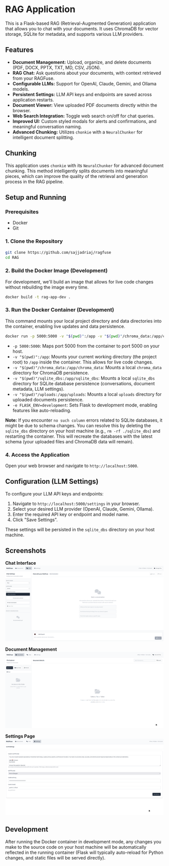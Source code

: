 # RAG Application

This is a Flask-based RAG (Retrieval-Augmented Generation) application that allows you to chat with your documents. It uses ChromaDB for vector storage, SQLite for metadata, and supports various LLM providers.

## Features

- **Document Management:** Upload, organize, and delete documents (PDF, DOCX, PPTX, TXT, MD, CSV, JSON).
- **RAG Chat:** Ask questions about your documents, with context retrieved from your RAGFuse.
- **Configurable LLMs:** Support for OpenAI, Claude, Gemini, and Ollama models.
- **Persistent Settings:** LLM API keys and endpoints are saved across application restarts.
- **Document Viewer:** View uploaded PDF documents directly within the browser.
- **Web Search Integration:** Toggle web search on/off for chat queries.
- **Improved UI:** Custom styled modals for alerts and confirmations, and meaningful conversation naming.
- **Advanced Chunking:** Utilizes `chonkie` with a `NeuralChunker` for intelligent document splitting.

## Chunking

This application uses `chonkie` with its `NeuralChunker` for advanced document chunking. This method intelligently splits documents into meaningful pieces, which can improve the quality of the retrieval and generation process in the RAG pipeline.

## Setup and Running

### Prerequisites

- Docker
- Git

### 1. Clone the Repository

```bash
git clone https://github.com/sajjadriaj/ragfuse
cd RAG
```

### 2. Build the Docker Image (Development)

For development, we'll build an image that allows for live code changes without rebuilding the image every time.

```bash
docker build -t rag-app-dev .
```

### 3. Run the Docker Container (Development)

This command mounts your local project directory and data directories into the container, enabling live updates and data persistence.

```bash
docker run -p 5000:5000 -v "$(pwd)":/app -v "$(pwd)"/chroma_data:/app/chroma_data -v "$(pwd)"/sqlite_dbs:/app/sqlite_dbs -v "$(pwd)"/uploads:/app/uploads -e FLASK_ENV=development --env CHROMA_SERVER_NO_ANALYTICS=1 rag-app-dev
```

- `-p 5000:5000`: Maps port 5000 from the container to port 5000 on your host.
- `-v "$(pwd)":/app`: Mounts your current working directory (the project root) to `/app` inside the container. This allows for live code changes.
- `-v "$(pwd)"/chroma_data:/app/chroma_data`: Mounts a local `chroma_data` directory for ChromaDB persistence.
- `-v "$(pwd)"/sqlite_dbs:/app/sqlite_dbs`: Mounts a local `sqlite_dbs` directory for SQLite database persistence (conversations, document metadata, LLM settings).
- `-v "$(pwd)"/uploads:/app/uploads`: Mounts a local `uploads` directory for uploaded documents persistence.
- `-e FLASK_ENV=development`: Sets Flask to development mode, enabling features like auto-reloading.

**Note:** If you encounter `no such column` errors related to SQLite databases, it might be due to schema changes. You can resolve this by deleting the `sqlite_dbs` directory on your host machine (e.g., `rm -rf ./sqlite_dbs`) and restarting the container. This will recreate the databases with the latest schema (your uploaded files and ChromaDB data will remain).

### 4. Access the Application

Open your web browser and navigate to `http://localhost:5000`.

## Configuration (LLM Settings)

To configure your LLM API keys and endpoints:

1.  Navigate to `http://localhost:5000/settings` in your browser.
2.  Select your desired LLM provider (OpenAI, Claude, Gemini, Ollama).
3.  Enter the required API key or endpoint and model name.
4.  Click "Save Settings".

These settings will be persisted in the `sqlite_dbs` directory on your host machine.

## Screenshots

**Chat Interface**
![Chat Interface](chat.png)

**Document Management**
![Document Management](documents.png)

**Settings Page**
![Settings Page](settings.png)

## Development

After running the Docker container in development mode, any changes you make to the source code on your host machine will be automatically reflected in the running container (Flask will typically auto-reload for Python changes, and static files will be served directly).